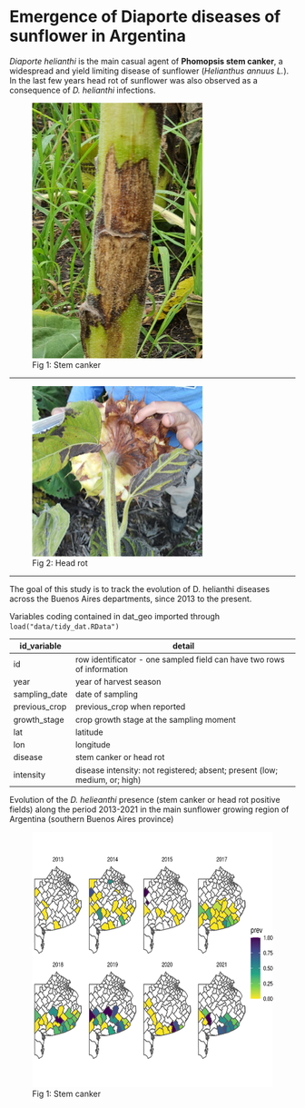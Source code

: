 # Emergence of Diaporte diseases of sunflower in Argentina

*Diaporte helianthi* is the main casual agent of **Phomopsis stem canker**, a widespread and yield limiting disease of sunflower (*Helianthus annuus L.*). In the last few years head rot of sunflower was also observed as a consequence of *D. helianthi* infections.  


<figure>
   <img src="figures/stem_canker.jpeg" width="300" height="450">
   <figcaption>Fig 1: Stem canker</figcaption>
</figure>

--- 

<figure>
   <img src="figures/head_rot.png" width="300" height="300">
   <figcaption>Fig 2: Head rot</figcaption>
</figure>

--- 

The goal of this study is to track the evolution of D. helianthi diseases across the Buenos Aires departments, since 2013 to the present. 

Variables coding contained in dat_geo imported through `load("data/tidy_dat.RData")`


| id_variable | detail |
| ------- | ------ |
| id      | row identificator - one sampled field can have two rows of information |
| year    | year of harvest season|
| sampling_date | date of sampling  |
| previous_crop | previous_crop when reported|
| growth_stage  | crop growth stage at the sampling moment  |
| lat     | latitude |
| lon     | longitude |
| disease | stem canker or head rot |
| intensity     | disease intensity: not registered; absent; present (low; medium, or; high)  |

Evolution of the *D. helieanthi* presence (stem canker or head rot positive fields) along the period 2013-2021 in the main sunflower growing region of Argentina (southern Buenos Aires province) 

<figure>
   <img src="figures/mapa_evol.png" width="600" height="450">
   <figcaption>Fig 1: Stem canker</figcaption>
</figure>

